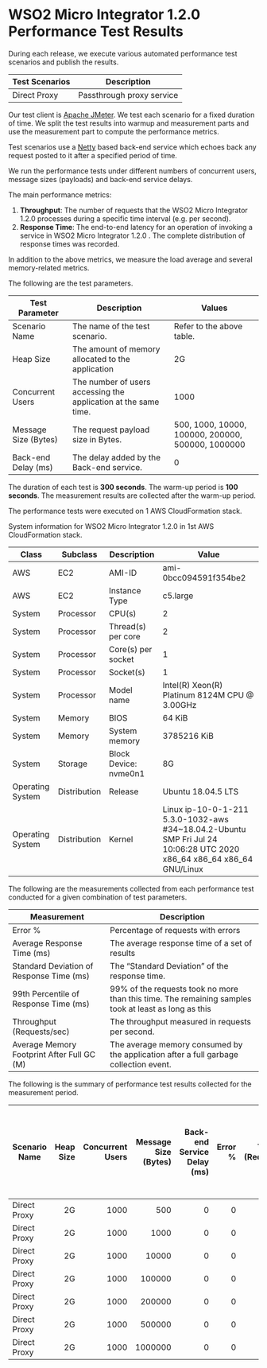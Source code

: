 # WSO2 Micro Integrator 1.2.0 Performance Test Results

During each release, we execute various automated performance test scenarios and publish the results.

| Test Scenarios | Description |
| --- | --- |
| Direct Proxy | Passthrough proxy service |

Our test client is [Apache JMeter](https://jmeter.apache.org/index.html). We test each scenario for a fixed duration of
time. We split the test results into warmup and measurement parts and use the measurement part to compute the
performance metrics.

Test scenarios use a [Netty](https://netty.io/) based back-end service which echoes back any request
posted to it after a specified period of time.

We run the performance tests under different numbers of concurrent users, message sizes (payloads) and back-end service
delays.

The main performance metrics:

1. **Throughput**: The number of requests that the WSO2 Micro Integrator 1.2.0 processes during a specific time interval (e.g. per second).
2. **Response Time**: The end-to-end latency for an operation of invoking a service in WSO2 Micro Integrator 1.2.0 . The complete distribution of response times was recorded.

In addition to the above metrics, we measure the load average and several memory-related metrics.

The following are the test parameters.

| Test Parameter | Description | Values |
| --- | --- | --- |
| Scenario Name | The name of the test scenario. | Refer to the above table. |
| Heap Size | The amount of memory allocated to the application | 2G |
| Concurrent Users | The number of users accessing the application at the same time. | 1000 |
| Message Size (Bytes) | The request payload size in Bytes. | 500, 1000, 10000, 100000, 200000, 500000, 1000000 |
| Back-end Delay (ms) | The delay added by the Back-end service. | 0 |

The duration of each test is **300 seconds**. The warm-up period is **100 seconds**.
The measurement results are collected after the warm-up period.

The performance tests were executed on 1 AWS CloudFormation stack.


System information for WSO2 Micro Integrator 1.2.0 in 1st AWS CloudFormation stack.

| Class | Subclass | Description | Value |
| --- | --- | --- | --- |
| AWS | EC2 | AMI-ID | ami-0bcc094591f354be2 |
| AWS | EC2 | Instance Type | c5.large |
| System | Processor | CPU(s) | 2 |
| System | Processor | Thread(s) per core | 2 |
| System | Processor | Core(s) per socket | 1 |
| System | Processor | Socket(s) | 1 |
| System | Processor | Model name | Intel(R) Xeon(R) Platinum 8124M CPU @ 3.00GHz |
| System | Memory | BIOS | 64 KiB |
| System | Memory | System memory | 3785216 KiB |
| System | Storage | Block Device: nvme0n1 | 8G |
| Operating System | Distribution | Release | Ubuntu 18.04.5 LTS |
| Operating System | Distribution | Kernel | Linux ip-10-0-1-211 5.3.0-1032-aws #34~18.04.2-Ubuntu SMP Fri Jul 24 10:06:28 UTC 2020 x86_64 x86_64 x86_64 GNU/Linux |


The following are the measurements collected from each performance test conducted for a given combination of
test parameters.

| Measurement | Description |
| --- | --- |
| Error % | Percentage of requests with errors |
| Average Response Time (ms) | The average response time of a set of results |
| Standard Deviation of Response Time (ms) | The “Standard Deviation” of the response time. |
| 99th Percentile of Response Time (ms) | 99% of the requests took no more than this time. The remaining samples took at least as long as this |
| Throughput (Requests/sec) | The throughput measured in requests per second. |
| Average Memory Footprint After Full GC (M) | The average memory consumed by the application after a full garbage collection event. |

The following is the summary of performance test results collected for the measurement period.

|  Scenario Name | Heap Size | Concurrent Users | Message Size (Bytes) | Back-end Service Delay (ms) | Error % | Throughput (Requests/sec) | Average Response Time (ms) | Standard Deviation of Response Time (ms) | 99th Percentile of Response Time (ms) | WSO2 Micro Integrator 1.2.0 GC Throughput (%) | Average WSO2 Micro Integrator 1.2.0 Memory Footprint After Full GC (M) |
|---|---:|---:|---:|---:|---:|---:|---:|---:|---:|---:|---:|
|  Direct Proxy | 2G | 1000 | 500 | 0 | 0 | 4036.77 | 247.56 | 191.32 | 583 | 89.37 | 329.049 |
|  Direct Proxy | 2G | 1000 | 1000 | 0 | 0 | 4265.24 | 234.15 | 182.59 | 527 | N/A | N/A |
|  Direct Proxy | 2G | 1000 | 10000 | 0 | 0 | 3620.95 | 275.9 | 154.71 | 563 | N/A | N/A |
|  Direct Proxy | 2G | 1000 | 100000 | 0 | 0 | 1371.92 | 727.23 | 152.13 | 1167 | N/A | N/A |
|  Direct Proxy | 2G | 1000 | 200000 | 0 | 0 | 835.62 | 1192.31 | 217.95 | 1855 | N/A | N/A |
|  Direct Proxy | 2G | 1000 | 500000 | 0 | 0 | 384.98 | 2575.35 | 442.9 | 3967 | N/A | N/A |
|  Direct Proxy | 2G | 1000 | 1000000 | 0 | 0 | 203.77 | 4826.87 | 837.34 | 7359 | N/A | N/A |
